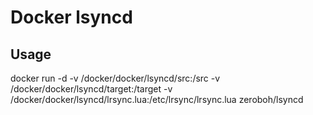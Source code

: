# Docker lsyncd

## Usage

docker run -d -v /docker/docker/lsyncd/src:/src -v /docker/docker/lsyncd/target:/target -v /docker/docker/lsyncd/lrsync.lua:/etc/lrsync/lrsync.lua zeroboh/lsyncd
